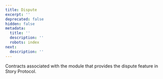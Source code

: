 ```yaml
---
title: Dispute
excerpt: ''
deprecated: false
hidden: false
metadata:
  title: ''
  description: ''
  robots: index
next:
  description: ''
---
```

Contracts associated with the module that provides the dispute feature in Story Protocol.